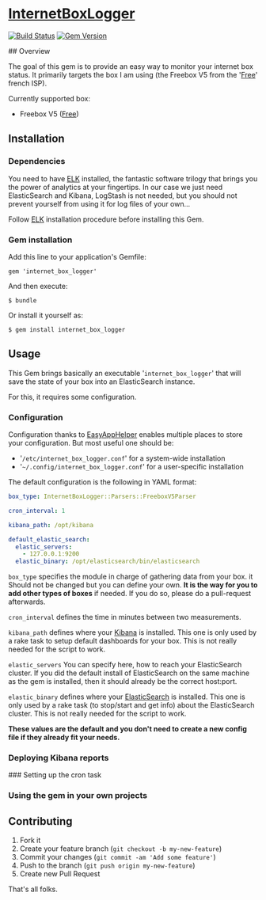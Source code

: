 # [InternetBoxLogger][IBL]

 [![Build Status](https://travis-ci.org/lbriais/internet_box_logger.png?branch=master)](https://travis-ci.org/lbriais/internet_box_logger)
 [![Gem Version](https://badge.fury.io/rb/internet_box_logger.png)](http://badge.fury.io/rb/internet_box_logger)

## Overview

The goal of this gem is to provide an easy way to monitor your internet box status.
It primarily targets the box I am using (the Freebox V5 from the '[Free]' french ISP).

Currently supported box:

* Freebox V5 ([Free])

## Installation

### Dependencies

You need to have [ELK] installed, the fantastic software trilogy that brings you the power of analytics at your fingertips.
In our case we just need ElasticSearch and Kibana, LogStash is not needed, but you should not prevent yourself from
using it for log files of your own...

Follow [ELK] installation procedure before installing this Gem.

### Gem installation
Add this line to your application's Gemfile:

    gem 'internet_box_logger'

And then execute:

    $ bundle

Or install it yourself as:

    $ gem install internet_box_logger

## Usage

This Gem brings basically an executable '```internet_box_logger```' that will save the state of your box into an
ElasticSearch instance.

For this, it requires some configuration.

### Configuration

Configuration thanks to [EasyAppHelper][EAP] enables multiple places to store your configuration. But most useful one should be:

* '```/etc/internet_box_logger.conf```' for a system-wide installation
* '```~/.config/internet_box_logger.conf```' for a user-specific installation

The default configuration is the following in YAML format:

```yaml
box_type: InternetBoxLogger::Parsers::FreeboxV5Parser

cron_interval: 1

kibana_path: /opt/kibana

default_elastic_search:
  elastic_servers:
    - 127.0.0.1:9200
  elastic_binary: /opt/elasticsearch/bin/elasticsearch
```

```box_type``` specifies the module in charge of gathering data from your box. it Should not be changed but you can define
your own. **It is the way for you to add other types of boxes** if needed. If you do so, please do a pull-request
afterwards.

```cron_interval``` defines the time in minutes between two measurements.

```kibana_path``` defines where your [Kibana][ELK] is installed. This one is only used by a rake task to setup default
dashboards for your box. This is not really needed for the script to work.

```elastic_servers``` You can specify here, how to reach your ElasticSearch cluster. If you did the default install of
ElasticSearch on the same machine as the gem is installed, then it should already be the correct host:port.

```elastic_binary``` defines where your [ElasticSearch][ELK] is installed. This one is only used by a rake task
(to stop/start and get info) about the ElasticSearch cluster. This is not really needed for the script to work.

**These values are the default and you don't need to create a new config file if they already fit your needs.**

### Deploying Kibana reports

### Setting up the cron task

### Using the gem in your own projects

## Contributing

1. Fork it
2. Create your feature branch (`git checkout -b my-new-feature`)
3. Commit your changes (`git commit -am 'Add some feature'`)
4. Push to the branch (`git push origin my-new-feature`)
5. Create new Pull Request


That's all folks.


[IBL]:  https://rubygems.org/gems/internet_box_logger        "internet_box_logger gem"
[Free]: http://free.fr                                       "Free French ISP"
[ELK]:  http://www.elasticsearch.org/overview/elkdownloads/  "ElasticSearch, LogStash, Kibana"
[EAP]:  https://rubygems.org/gems/easy_app_helper            "EasyAppHelper gem"
